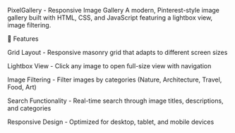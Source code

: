 PixelGallery - Responsive Image Gallery
A modern, Pinterest-style image gallery built with HTML, CSS, and JavaScript featuring a lightbox view, image filtering.

🌟 Features

Grid Layout - Responsive masonry grid that adapts to different screen sizes

Lightbox View - Click any image to open full-size view with navigation

Image Filtering - Filter images by categories (Nature, Architecture, Travel, Food, Art)

Search Functionality - Real-time search through image titles, descriptions, and categories

Responsive Design - Optimized for desktop, tablet, and mobile devices
